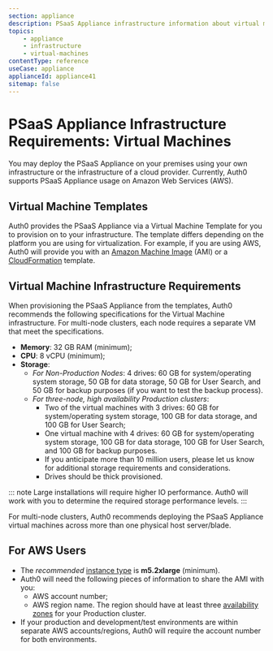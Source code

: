 ```yaml
---
section: appliance
description: PSaaS Appliance infrastructure information about virtual machines
topics:
    - appliance
    - infrastructure
    - virtual-machines
contentType: reference
useCase: appliance
applianceId: appliance41
sitemap: false
---
```


# PSaaS Appliance Infrastructure Requirements: Virtual Machines

You may deploy the PSaaS Appliance on your premises using your own infrastructure or the infrastructure of a cloud provider. Currently, Auth0 supports PSaaS Appliance usage on Amazon Web Services (AWS).

## Virtual Machine Templates

Auth0 provides the PSaaS Appliance via a Virtual Machine Template for you to provision on to your infrastructure. The template differs depending on the platform you are using for virtualization. For example, if you are using AWS, Auth0 will provide you with an [Amazon Machine Image](http://docs.aws.amazon.com/AWSEC2/latest/WindowsGuide/AMIs.html) (AMI) or a [CloudFormation](https://aws.amazon.com/cloudformation/aws-cloudformation-templates/) template.

## Virtual Machine Infrastructure Requirements

When provisioning the PSaaS Appliance from the templates, Auth0 recommends the following specifications for the Virtual Machine infrastructure. For multi-node clusters, each node requires a separate VM that meet the specifications.

* **Memory**: 32 GB RAM (minimum);
* **CPU**: 8 vCPU (minimum);
* **Storage**:
    * *For Non-Production Nodes*: 4 drives: 60 GB for system/operating system storage, 50 GB for data storage, 50 GB for User Search, and 50 GB for backup purposes (if you want to test the backup process).
    * *For three-node, high availability Production clusters*:
        * Two of the virtual machines with 3 drives: 60 GB for system/operating system storage, 100 GB for data storage, and 100 GB for User Search;
        * One virtual machine with 4 drives: 60 GB for system/operating system storage, 100 GB for data storage, 100 GB for User Search, and 100 GB for backup purposes.
        * If you anticipate more than 10 million users, please let us know for additional storage requirements and considerations.
        * Drives should be thick provisioned.

::: note
  Large installations will require higher IO performance. Auth0 will work with you to determine the required storage performance levels.
:::

For multi-node clusters, Auth0 recommends deploying the PSaaS Appliance virtual machines across more than one physical host server/blade.

## For AWS Users

* The *recommended* [instance type](https://aws.amazon.com/ec2/instance-types/) is **m5.2xlarge** (minimum).
* Auth0 will need the following pieces of information to share the AMI with you:
    * AWS account number;
    * AWS region name. The region should have at least three [availability zones](https://aws.amazon.com/about-aws/global-infrastructure) for your Production cluster.
* If your production and development/test environments are within separate AWS accounts/regions, Auth0 will require the account number for both environments.
